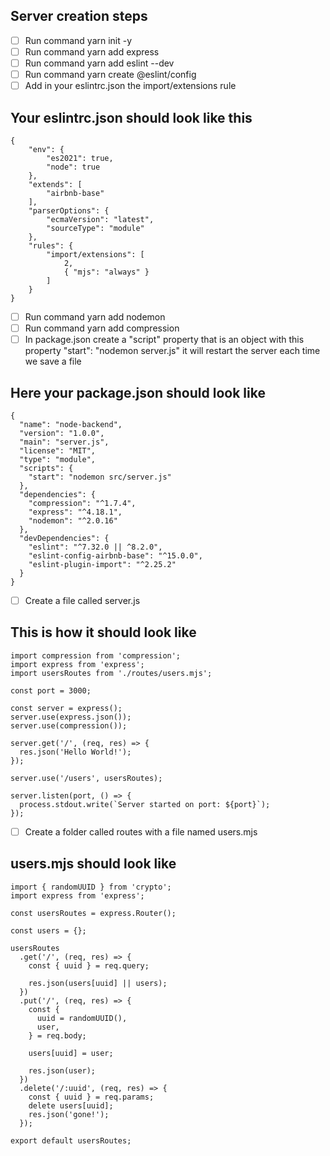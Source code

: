## Server creation steps

- [ ] Run command yarn init -y
- [ ] Run command yarn add express
- [ ] Run command yarn add eslint --dev
- [ ] Run command yarn create @eslint/config
- [ ] Add in your eslintrc.json the import/extensions rule

## Your eslintrc.json should look like this
    {
        "env": {
            "es2021": true,
            "node": true
        },
        "extends": [
            "airbnb-base"
        ],
        "parserOptions": {
            "ecmaVersion": "latest",
            "sourceType": "module"
        },
        "rules": {
            "import/extensions": [
                2,
                { "mjs": "always" }
            ]
        }
    }

- [ ] Run command yarn add nodemon
- [ ] Run command yarn add compression
- [ ] In package.json create a "script" property that is an object with this property "start": "nodemon server.js" it will restart the server each time we save a file

## Here your package.json should look like
    {
      "name": "node-backend",
      "version": "1.0.0",
      "main": "server.js",
      "license": "MIT",
      "type": "module",
      "scripts": {
        "start": "nodemon src/server.js"
      },
      "dependencies": {
        "compression": "^1.7.4",
        "express": "^4.18.1",
        "nodemon": "^2.0.16"
      },
      "devDependencies": {
        "eslint": "^7.32.0 || ^8.2.0",
        "eslint-config-airbnb-base": "^15.0.0",
        "eslint-plugin-import": "^2.25.2"
      }
    }

- [ ] Create a file called server.js
## This is how it should look like
    import compression from 'compression';
    import express from 'express';
    import usersRoutes from './routes/users.mjs';

    const port = 3000;

    const server = express();
    server.use(express.json());
    server.use(compression());

    server.get('/', (req, res) => {
      res.json('Hello World!');
    });

    server.use('/users', usersRoutes);

    server.listen(port, () => {
      process.stdout.write(`Server started on port: ${port}`);
    });

- [ ] Create a folder called routes with a file named users.mjs

## users.mjs should look like
    import { randomUUID } from 'crypto';
    import express from 'express';

    const usersRoutes = express.Router();

    const users = {};

    usersRoutes
      .get('/', (req, res) => {
        const { uuid } = req.query;

        res.json(users[uuid] || users);
      })
      .put('/', (req, res) => {
        const {
          uuid = randomUUID(),
          user,
        } = req.body;

        users[uuid] = user;

        res.json(user);
      })
      .delete('/:uuid', (req, res) => {
        const { uuid } = req.params;
        delete users[uuid];
        res.json('gone!');
      });

    export default usersRoutes;
